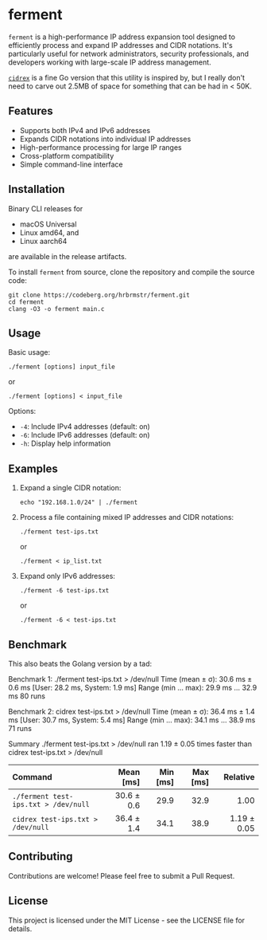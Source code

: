 # ferment

`ferment` is a high-performance IP address expansion tool designed to efficiently process and expand IP addresses and CIDR notations. It's particularly useful for network administrators, security professionals, and developers working with large-scale IP address management.

[`cidrex`](https://github.com/d3mondev/cidrex) is a fine Go version that this utility is inspired by, but I really don't need to carve out 2.5MB of space for something that can be had in < 50K.

## Features

- Supports both IPv4 and IPv6 addresses
- Expands CIDR notations into individual IP addresses
- High-performance processing for large IP ranges
- Cross-platform compatibility
- Simple command-line interface

## Installation

Binary CLI releases for

- macOS Universal
- Linux amd64, and
- Linux aarch64

are available in the release artifacts.

To install `ferment` from source, clone the repository and compile the source code:

```
git clone https://codeberg.org/hrbrmstr/ferment.git
cd ferment
clang -O3 -o ferment main.c
```

## Usage

Basic usage:

```
./ferment [options] input_file
```

or

```
./ferment [options] < input_file
```

Options:
- `-4`: Include IPv4 addresses (default: on)
- `-6`: Include IPv6 addresses (default: on)
- `-h`: Display help information

## Examples

1. Expand a single CIDR notation:
   ```
   echo "192.168.1.0/24" | ./ferment
   ```

2. Process a file containing mixed IP addresses and CIDR notations:
   ```
   ./ferment test-ips.txt
   ```

   or

   ```
   ./ferment < ip_list.txt
   ```

3. Expand only IPv6 addresses:
   ```
   ./ferment -6 test-ips.txt
   ```

   or

   ```
   ./ferment -6 < test-ips.txt
   ```

## Benchmark

This also beats the Golang version by a tad:

Benchmark 1: ./ferment test-ips.txt > /dev/null
  Time (mean ± σ):      30.6 ms ±   0.6 ms    [User: 28.2 ms, System: 1.9 ms]
  Range (min … max):    29.9 ms …  32.9 ms    80 runs

Benchmark 2: cidrex test-ips.txt > /dev/null
  Time (mean ± σ):      36.4 ms ±   1.4 ms    [User: 30.7 ms, System: 5.4 ms]
  Range (min … max):    34.1 ms …  38.9 ms    71 runs

Summary
  ./ferment test-ips.txt > /dev/null ran
    1.19 ± 0.05 times faster than cidrex test-ips.txt > /dev/null

| Command | Mean [ms] | Min [ms] | Max [ms] | Relative |
|:---|---:|---:|---:|---:|
| `./ferment test-ips.txt > /dev/null` | 30.6 ± 0.6 | 29.9 | 32.9 | 1.00 |
| `cidrex test-ips.txt > /dev/null` | 36.4 ± 1.4 | 34.1 | 38.9 | 1.19 ± 0.05 |


## Contributing

Contributions are welcome! Please feel free to submit a Pull Request.

## License

This project is licensed under the MIT License - see the LICENSE file for details.
